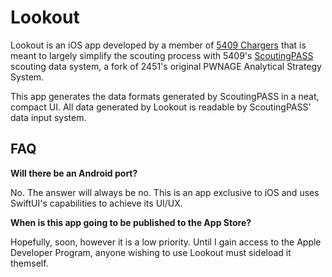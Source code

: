 # Lookout

Lookout is an iOS app developed by a member of [5409 Chargers](https://sites.google.com/hdsb.ca/garthwebrobotics/home) that is meant to largely simplify the scouting process with 5409's [ScoutingPASS](https://github.com/PWNAGERobotics/ScoutingPASS) scouting data system, a fork of 2451's original PWNAGE Analytical Strategy System.

This app generates the data formats generated by ScoutingPASS in a neat, compact UI. All data generated by Lookout is readable by ScoutingPASS' data input system.

## FAQ

**Will there be an Android port?**

No. The answer will always be no. This is an app exclusive to iOS and uses SwiftUI's capabilities to achieve its UI/UX.

**When is this app going to be published to the App Store?**

Hopefully, soon, however it is a low priority. Until I gain access to the Apple Developer Program, anyone wishing to use Lookout must sideload it themself.